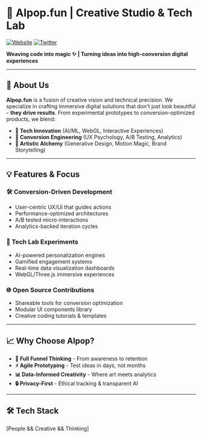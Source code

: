 # 🎨 AIpop.fun | Creative Studio & Tech Lab

[![Website](https://img.shields.io/badge/Visit-aipop.fun-FF69B4?style=for-the-badge&logo=vercel)](https://aipop.fun)
[![Twitter](https://img.shields.io/badge/Follow-%40aipop__fun-1DA1F2?style=for-the-badge&logo=twitter)](https://twitter.com/theaipopfun)

**Weaving code into magic ✨ | Turning ideas into high-conversion digital experiences**

---

## 🚀 About Us

**AIpop.fun** is a fusion of creative vision and technical precision. We specialize in crafting immersive digital solutions that don't just look beautiful - **they drive results**. From experimental prototypes to conversion-optimized products, we blend:

- **🧪 Tech Innovation** (AI/ML, WebGL, Interactive Experiences)
- **🎯 Conversion Engineering** (UX Psychology, A/B Testing, Analytics)
- **🌈 Artistic Alchemy** (Generative Design, Motion Magic, Brand Storytelling)

---

## 💡 Features & Focus

### 🛠️ Conversion-Driven Development
- User-centric UX/UI that guides actions
- Performance-optimized architectures
- A/B tested micro-interactions
- Analytics-backed iteration cycles

### 🔮 Tech Lab Experiments
- AI-powered personalization engines
- Gamified engagement systems
- Real-time data visualization dashboards
- WebGL/Three.js immersive experiences

### 🌐 Open Source Contributions
- Shareable tools for conversion optimization
- Modular UI components library
- Creative coding tutorials & templates

---

## 📈 Why Choose AIpop?

- **🧠 Full Funnel Thinking** - From awareness to retention
- **⚡ Agile Prototyping** - Test ideas in days, not months
- **📊 Data-Informed Creativity** - Where art meets analytics
- **🔒 Privacy-First** - Ethical tracking & transparent AI

---

## 🛠️ Tech Stack

[People && Creative && Thinking]



